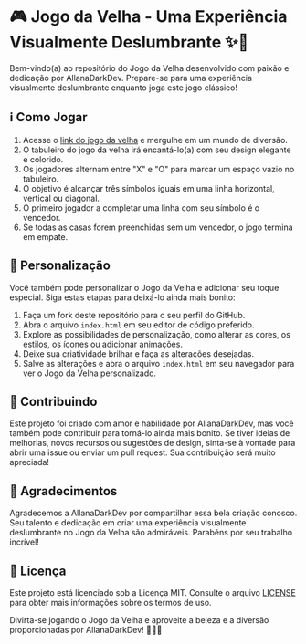 # 🎮 Jogo da Velha - Uma Experiência Visualmente Deslumbrante ✨🌈

Bem-vindo(a) ao repositório do Jogo da Velha desenvolvido com paixão e dedicação por AllanaDarkDev. Prepare-se para uma experiência visualmente deslumbrante enquanto joga este jogo clássico!

## ℹ️ Como Jogar

1. Acesse o [link do jogo da velha](https://github.com/AllanaDarkDev/TicTacToe--html-css-Javascript) e mergulhe em um mundo de diversão.
2. O tabuleiro do jogo da velha irá encantá-lo(a) com seu design elegante e colorido.
3. Os jogadores alternam entre "X" e "O" para marcar um espaço vazio no tabuleiro.
4. O objetivo é alcançar três símbolos iguais em uma linha horizontal, vertical ou diagonal.
5. O primeiro jogador a completar uma linha com seu símbolo é o vencedor.
6. Se todas as casas forem preenchidas sem um vencedor, o jogo termina em empate.

## 🎨 Personalização

Você também pode personalizar o Jogo da Velha e adicionar seu toque especial. Siga estas etapas para deixá-lo ainda mais bonito:

1. Faça um fork deste repositório para o seu perfil do GitHub.
2. Abra o arquivo `index.html` em seu editor de código preferido.
3. Explore as possibilidades de personalização, como alterar as cores, os estilos, os ícones ou adicionar animações.
4. Deixe sua criatividade brilhar e faça as alterações desejadas.
5. Salve as alterações e abra o arquivo `index.html` em seu navegador para ver o Jogo da Velha personalizado.

## 🤝 Contribuindo

Este projeto foi criado com amor e habilidade por AllanaDarkDev, mas você também pode contribuir para torná-lo ainda mais bonito. Se tiver ideias de melhorias, novos recursos ou sugestões de design, sinta-se à vontade para abrir uma issue ou enviar um pull request. Sua contribuição será muito apreciada!

## 🙌 Agradecimentos

Agradecemos a AllanaDarkDev por compartilhar essa bela criação conosco. Seu talento e dedicação em criar uma experiência visualmente deslumbrante no Jogo da Velha são admiráveis. Parabéns por seu trabalho incrível!

## 📜 Licença

Este projeto está licenciado sob a Licença MIT. Consulte o arquivo [LICENSE](https://github.com/AllanaDarkDev/TicTacToe--html-css-Javascript/blob/main/LICENSE) para obter mais informações sobre os termos de uso.

Divirta-se jogando o Jogo da Velha e aproveite a beleza e a diversão proporcionadas por AllanaDarkDev! 🎉🌈✨
